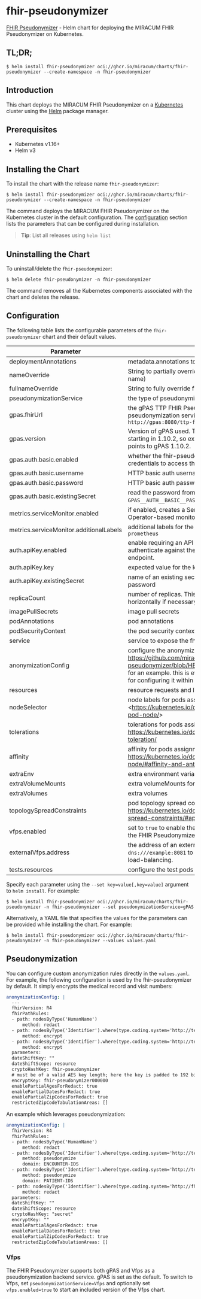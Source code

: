 # fhir-pseudonymizer

[FHIR Pseudonymizer](https://github.com/miracum/fhir-pseudonymizer) - Helm chart for deploying the MIRACUM FHIR Pseudonymizer on Kubernetes.

## TL;DR;

```console
$ helm install fhir-pseudonymizer oci://ghcr.io/miracum/charts/fhir-pseudonymizer --create-namespace -n fhir-pseudonymizer
```

## Introduction

This chart deploys the MIRACUM FHIR Pseudonymizer on a [Kubernetes](http://kubernetes.io) cluster using the [Helm](https://helm.sh) package manager.

## Prerequisites

- Kubernetes v1.16+
- Helm v3

## Installing the Chart

To install the chart with the release name `fhir-pseudonymizer`:

```console
$ helm install fhir-pseudonymizer oci://ghcr.io/miracum/charts/fhir-pseudonymizer --create-namespace -n fhir-pseudonymizer
```

The command deploys the MIRACUM FHIR Pseudonymizer on the Kubernetes cluster in the default configuration. The [configuration](#configuration) section lists the parameters that can be configured during installation.

> **Tip**: List all releases using `helm list`

## Uninstalling the Chart

To uninstall/delete the `fhir-pseudonymizer`:

```console
$ helm delete fhir-pseudonymizer -n fhir-pseudonymizer
```

The command removes all the Kubernetes components associated with the chart and deletes the release.

## Configuration

The following table lists the configurable parameters of the `fhir-pseudonymizer` chart and their default values.

| Parameter                               | Description                                                                                                                                                                                                                                                                            | Default                                       |
| --------------------------------------- | -------------------------------------------------------------------------------------------------------------------------------------------------------------------------------------------------------------------------------------------------------------------------------------- | --------------------------------------------- |
| deploymentAnnotations                   | metadata.annotations to apply to the deployment                                                                                                                                                                                                                                        | <code>{}</code>                               |
| nameOverride                            | String to partially override fullname template (will maintain the release name)                                                                                                                                                                                                        | <code>""</code>                               |
| fullnameOverride                        | String to fully override fullname template                                                                                                                                                                                                                                             | <code>""</code>                               |
| pseudonymizationService                 | the type of pseudonymization service to use. One of gPAS, Vfps, None                                                                                                                                                                                                                   | <code>gPAS</code>                             |
| gpas.fhirUrl                            | the gPAS TTP FHIR Pseudonymizer base URL used to be used by the pseudonymization service. it should look similar to this: `http://gpas:8080/ttp-fhir/fhir/`                                                                                                                            | <code>""</code>                               |
| gpas.version                            | Version of gPAS used. There were breaking changes to the FHIR API starting in 1.10.2, so explicitly set this value to 1.10.2 if `gpas.fhirUrl` points to gPAS 1.10.2.                                                                                                                  | <code>"1.10.1"</code>                         |
| gpas.auth.basic.enabled                 | whether the fhir-pseudonymizer needs to provide basic auth credentials to access the gPAS FHIR API                                                                                                                                                                                     | <code>false</code>                            |
| gpas.auth.basic.username                | HTTP basic auth username                                                                                                                                                                                                                                                               | <code>""</code>                               |
| gpas.auth.basic.password                | HTTP basic auth password                                                                                                                                                                                                                                                               | <code>""</code>                               |
| gpas.auth.basic.existingSecret          | read the password from an existing secret from the `GPAS__AUTH__BASIC__PASSWORD` key                                                                                                                                                                                                   | <code>""</code>                               |
| metrics.serviceMonitor.enabled          | if enabled, creates a ServiceMonitor instance for Prometheus Operator-based monitoring                                                                                                                                                                                                 | <code>false</code>                            |
| metrics.serviceMonitor.additionalLabels | additional labels for the ServiceMonitor resource, e.g. `release: prometheus`                                                                                                                                                                                                          | <code>{}</code>                               |
| auth.apiKey.enabled                     | enable requiring an API key placed in the `x-api-key` header to authenticate against the fhir-pseudonymizer's `/fhir/$de-pseudonymize` endpoint.                                                                                                                                       | <code>false</code>                            |
| auth.apiKey.key                         | expected value for the key, aka "password"                                                                                                                                                                                                                                             | <code>""</code>                               |
| auth.apiKey.existingSecret              | name of an existing secret with an `APIKEY` key containing the expected password                                                                                                                                                                                                       | <code>""</code>                               |
| replicaCount                            | number of replicas. This components can also be easily scaled horizontally if necessary.                                                                                                                                                                                               | <code>1</code>                                |
| imagePullSecrets                        | image pull secrets                                                                                                                                                                                                                                                                     | <code>[]</code>                               |
| podAnnotations                          | pod annotations                                                                                                                                                                                                                                                                        | <code>{}</code>                               |
| podSecurityContext                      | the pod security context                                                                                                                                                                                                                                                               | <code>{}</code>                               |
| service                                 | service to expose the fhir-pseudonymizer                                                                                                                                                                                                                                               | <code>{"port":8080,"type":"ClusterIP"}</code> |
| anonymizationConfig                     | configure the anonymization rules, see <https://github.com/miracum/fhir-pseudonymizer/blob/HEAD/src/FhirPseudonymizer/anonymization.yaml> for an example. this is evaluated as a template. Also see [README.md](README.md#pseudonymization) for configuring it within this values.yaml | <code>""</code>                               |
| resources                               | resource requests and limits                                                                                                                                                                                                                                                           | <code>{}</code>                               |
| nodeSelector                            | node labels for pods assignment see: <<https://kubernetes.io/docs/concepts/scheduling-eviction/assign-pod-node/>>                                                                                                                                                                      | <code>{}</code>                               |
| tolerations                             | tolerations for pods assignment see: <https://kubernetes.io/docs/concepts/configuration/taint-and-toleration/>                                                                                                                                                                         | <code>[]</code>                               |
| affinity                                | affinity for pods assignment see: <https://kubernetes.io/docs/concepts/configuration/assign-pod-node/#affinity-and-anti-affinity>                                                                                                                                                      | <code>{}</code>                               |
| extraEnv                                | extra environment variables to apply to the container                                                                                                                                                                                                                                  | <code>[]</code>                               |
| extraVolumeMounts                       | extra volumeMounts for the main fhir-pseudonymizer container                                                                                                                                                                                                                           | <code>[]</code>                               |
| extraVolumes                            | extra volumes                                                                                                                                                                                                                                                                          | <code>[]</code>                               |
| topologySpreadConstraints               | pod topology spread configuration see: <https://kubernetes.io/docs/concepts/workloads/pods/pod-topology-spread-constraints/#api>                                                                                                                                                       | <code>[]</code>                               |
| vfps.enabled                            | set to `true` to enable the included vfps sub-chart and auto-configure the FHIR Pseudonymizer to use it as the pseudonymization backend                                                                                                                                                | <code>false</code>                            |
| externalVfps.address                    | the address of an external vfps service to use. Use `dns:///example:8081` to enable dns-based round-robin client-side load-balancing.                                                                                                                                                  | <code>""</code>                               |
| tests.resources                         | configure the test pods resource requests and limits                                                                                                                                                                                                                                   | <code>{}</code>                               |

Specify each parameter using the `--set key=value[,key=value]` argument to `helm install`. For example:

```console
$ helm install fhir-pseudonymizer oci://ghcr.io/miracum/charts/fhir-pseudonymizer -n fhir-pseudonymizer --set pseudonymizationService=gPAS
```

Alternatively, a YAML file that specifies the values for the parameters can be provided while
installing the chart. For example:

```console
$ helm install fhir-pseudonymizer oci://ghcr.io/miracum/charts/fhir-pseudonymizer -n fhir-pseudonymizer --values values.yaml
```

## Pseudonymization

You can configure custom anonymization rules directly in the `values.yaml`. For example, the following configuration is used by the fhir-pseudonymizer by default.
It simply encrypts the medical record and visit numbers:

```yaml
anonymizationConfig: |
  ---
  fhirVersion: R4
  fhirPathRules:
  - path: nodesByType('HumanName')
      method: redact
  - path: nodesByType('Identifier').where(type.coding.system='http://terminology.hl7.org/CodeSystem/v2-0203' and type.coding.code='VN').value
      method: encrypt
  - path: nodesByType('Identifier').where(type.coding.system='http://terminology.hl7.org/CodeSystem/v2-0203' and type.coding.code='MR').value
      method: encrypt
  parameters:
  dateShiftKey: ""
  dateShiftScope: resource
  cryptoHashKey: fhir-pseudonymizer
  # must be of a valid AES key length; here the key is padded to 192 bits
  encryptKey: fhir-pseudonymizer000000
  enablePartialAgesForRedact: true
  enablePartialDatesForRedact: true
  enablePartialZipCodesForRedact: true
  restrictedZipCodeTabulationAreas: []
```

An example which leverages pseudonymization:

```yaml
anonymizationConfig: |
  fhirVersion: R4
  fhirPathRules:
  - path: nodesByType('HumanName')
      method: redact
  - path: nodesByType('Identifier').where(type.coding.system='http://terminology.hl7.org/CodeSystem/v2-0203' and type.coding.code='VN').value
      method: pseudonymize
      domain: ENCOUNTER-IDS
  - path: nodesByType('Identifier').where(type.coding.system='http://terminology.hl7.org/CodeSystem/v2-0203' and type.coding.code='MR').value
      method: pseudonymize
      domain: PATIENT-IDS
  - path: nodesByType('Identifier').where(type.coding.system='http://fhir.de/CodeSystem/identifier-type-de-basis' and type.coding.code='GKV' or type.coding.code='PKV')
      method: redact
  parameters:
  dateShiftKey: ""
  dateShiftScope: resource
  cryptoHashKey: "secret"
  encryptKey: ""
  enablePartialAgesForRedact: true
  enablePartialDatesForRedact: true
  enablePartialZipCodesForRedact: true
  restrictedZipCodeTabulationAreas: []
```

### Vfps

The FHIR Pseudonymizer supports both gPAS and Vfps as a pseudonymization backend service. gPAS is set as the default.
To switch to Vfps, set `pseudonymizationService=Vfps` and optionally set `vfps.enabled=true` to start an included version of the Vfps chart.
